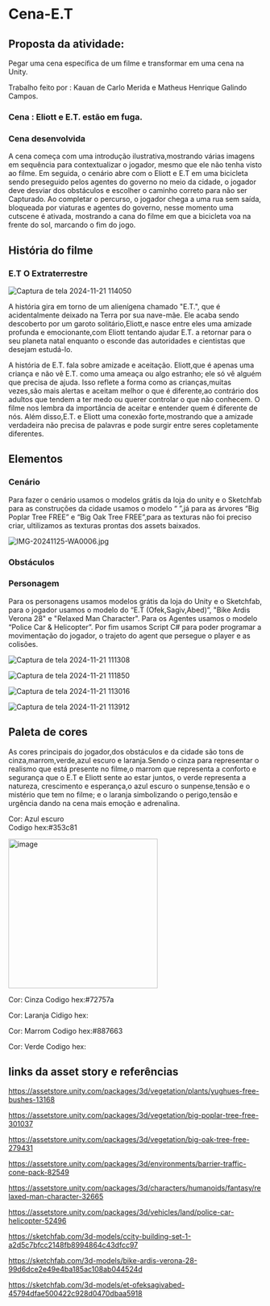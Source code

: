 <h1>Cena-E.T</h1>

 <h2>Proposta da atividade:</h2> 

Pegar uma cena específica de um filme e transformar em uma cena na Unity.

Trabalho feito por : Kauan de Carlo Merida e Matheus Henrique Galindo Campos.

<h3>Cena : Eliott e E.T. estão em fuga.</h3>

<h3>Cena desenvolvida</h3>
A cena começa com uma introdução ilustrativa,mostrando várias imagens em sequência para contextualizar o jogador, mesmo que ele não tenha visto ao filme. Em seguida, o cenário abre com o Eliott e E.T em uma bicicleta sendo preseguido pelos agentes do governo no meio da cidade, o jogador deve desviar dos obstáculos e escolher o caminho correto para não ser Capturado.
Ao completar o percurso, o jogador chega a uma rua sem saída, bloqueada por viaturas e agentes do governo, nesse momento uma cutscene é ativada, mostrando a cana do filme em que a bicicleta voa na frente do sol, marcando o fim do jogo.


<h2>História do filme</h2> 

<h3>E.T O Extraterrestre</h3>

![Captura de tela 2024-11-21 114050](https://github.com/user-attachments/assets/600caea4-3243-4b1f-814a-3deb3fd9d768)

A história gira em torno de um alienígena chamado "E.T.", que é acidentalmente deixado na Terra por sua nave-mãe. Ele acaba sendo descoberto por um garoto solitário,Eliott,e nasce entre eles uma amizade profunda e emocionante,com Eliott tentando ajudar E.T. a retornar para o seu planeta natal enquanto o esconde das autoridades e cientistas que desejam estudá-lo.

A história de E.T. fala sobre amizade e aceitação. Eliott,que é apenas uma criança e não vê E.T. como uma ameaça ou algo estranho; ele só vê alguém que precisa de ajuda. Isso reflete a forma como as crianças,muitas vezes,são mais alertas e aceitam melhor o que é diferente,ao contrário dos adultos que tendem a ter medo ou querer controlar o que não conhecem. O filme nos lembra da importância de aceitar e entender quem é diferente de nós. Além disso,E.T. e Eliott uma conexão forte,mostrando que a amizade verdadeira não precisa de palavras e pode surgir entre seres copletamente diferentes.

<h2>Elementos</h2>

<h3>Cenário</h3> 
Para fazer o cenário usamos o modelos  grátis da loja do unity e o Sketchfab para as construções da cidade usamos o modelo “ ”,já para as árvores “Big Poplar Tree FREE” e “Big Oak Tree FREE”,para as  texturas não foi preciso criar,  ultilizamos as texturas  prontas dos assets baixados.

![IMG-20241125-WA0006.jpg](https://github.com/user-attachments/assets/ccedb43c-f842-4ecc-9db9-6265346c0733)

<h3>Obstáculos</h3>


<h3>Personagem</h3>
Para os personagens usamos modelos grátis da loja do Unity e o Sketchfab, para o jogador usamos o modelo do “E.T (Ofek,Sagiv,Abed)”, "Bike Ardis Verona 28" e "Relaxed Man Character". Para os Agentes usamos o modelo “Police Car & Helicopter”. Por fim usamos Script C# para poder programar a movimentação do jogador, o trajeto do agent que persegue o player e as colisões.

![Captura de tela 2024-11-21 111308](https://github.com/user-attachments/assets/2774813b-64bd-4cc1-b5b3-f3c7a0109e80)

![Captura de tela 2024-11-21 111850](https://github.com/user-attachments/assets/3af1266b-34cc-4146-8e1a-e4820b4f7473)

![Captura de tela 2024-11-21 113016](https://github.com/user-attachments/assets/0f326dcc-d1f2-4be1-9a37-b5bdcc1bb788)

![Captura de tela 2024-11-21 113912](https://github.com/user-attachments/assets/a5ff03f3-0349-4542-8de5-fb703bba30b0)

<h2>Paleta de cores</h2>
As cores principais do jogador,dos obstáculos e da cidade são tons de cinza,marrom,verde,azul escuro e laranja.Sendo o cinza para representar o realismo que está presente no filme,o marrom que representa a conforto e segurança que o E.T e Eliott sente ao estar juntos, o verde representa a natureza, crescimento e esperança,o azul escuro o sunpense,tensão e o mistério que tem no filme; e o laranja simbolizando o perigo,tensão e urgência dando na cena mais emoção e adrenalina. 


Cor: Azul escuro <br>
Codigo hex:#353c81

<img width="296" alt="image" src="https://github.com/user-attachments/assets/2efe0aeb-b174-465c-bfc4-c6a5c484a710">

Cor: Cinza
Codigo hex:#72757a


Cor: Laranja
Cidigo hex:

Cor: Marrom
Codigo hex:#887663

Cor: Verde
Codigo hex:

<h2>links da asset story e referências</h2>

https://assetstore.unity.com/packages/3d/vegetation/plants/yughues-free-bushes-13168

https://assetstore.unity.com/packages/3d/vegetation/big-poplar-tree-free-301037

https://assetstore.unity.com/packages/3d/vegetation/big-oak-tree-free-279431

https://assetstore.unity.com/packages/3d/environments/barrier-traffic-cone-pack-82549

https://assetstore.unity.com/packages/3d/characters/humanoids/fantasy/relaxed-man-character-32665

https://assetstore.unity.com/packages/3d/vehicles/land/police-car-helicopter-52496

https://sketchfab.com/3d-models/ccity-building-set-1-a2d5c7bfcc2148fb8994864c43dfcc97

https://sketchfab.com/3d-models/bike-ardis-verona-28-99d6dce2e49e4ba185ac108ab044524d

https://sketchfab.com/3d-models/et-ofeksagivabed-45794dfae500422c928d0470dbaa5918
